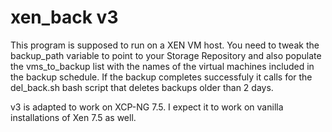 # xen_back v3
This program is supposed to run on a XEN VM host. You need to tweak the backup_path variable to point to your Storage Repository 
and also populate the vms_to_backup list with the names of the virtual machines included in the backup schedule.
If the backup completes successfuly it calls for the del_back.sh bash script that deletes backups older than 2 days.

v3 is adapted to work on XCP-NG 7.5. I expect it to work on vanilla installations of Xen 7.5 as well.
